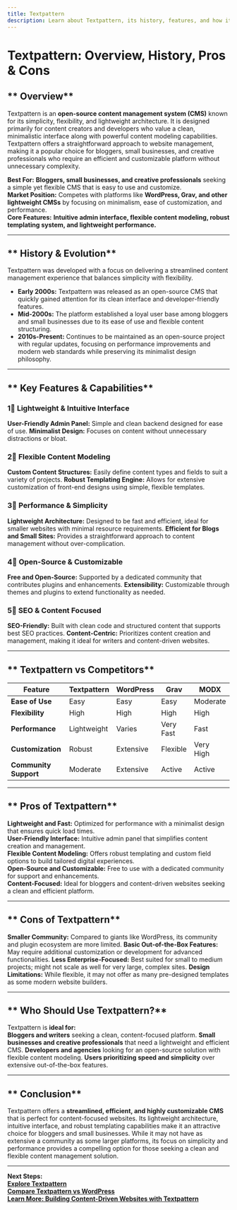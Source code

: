 ```yaml
---
title: Textpattern
description: Learn about Textpattern, its history, features, and how it compares to other content management systems.
---
```


# **Textpattern: Overview, History, Pros & Cons**

## ** Overview**  
Textpattern is an **open-source content management system (CMS)** known for its simplicity, flexibility, and lightweight architecture. It is designed primarily for content creators and developers who value a clean, minimalistic interface along with powerful content modeling capabilities. Textpattern offers a straightforward approach to website management, making it a popular choice for bloggers, small businesses, and creative professionals who require an efficient and customizable platform without unnecessary complexity.

 **Best For:** **Bloggers, small businesses, and creative professionals** seeking a simple yet flexible CMS that is easy to use and customize.  
 **Market Position:** Competes with platforms like **WordPress, Grav, and other lightweight CMSs** by focusing on minimalism, ease of customization, and performance.  
 **Core Features:** **Intuitive admin interface, flexible content modeling, robust templating system, and lightweight performance.**

---

## ** History & Evolution**  
Textpattern was developed with a focus on delivering a streamlined content management experience that balances simplicity with flexibility.

- **Early 2000s:** Textpattern was released as an open-source CMS that quickly gained attention for its clean interface and developer-friendly features.
- **Mid-2000s:** The platform established a loyal user base among bloggers and small businesses due to its ease of use and flexible content structuring.
- **2010s-Present:** Continues to be maintained as an open-source project with regular updates, focusing on performance improvements and modern web standards while preserving its minimalist design philosophy.

---

## ** Key Features & Capabilities**

### **1⃣ Lightweight & Intuitive Interface**
 **User-Friendly Admin Panel:** Simple and clean backend designed for ease of use.
 **Minimalist Design:** Focuses on content without unnecessary distractions or bloat.

### **2⃣ Flexible Content Modeling**
 **Custom Content Structures:** Easily define content types and fields to suit a variety of projects.
 **Robust Templating Engine:** Allows for extensive customization of front-end designs using simple, flexible templates.

### **3⃣ Performance & Simplicity**
 **Lightweight Architecture:** Designed to be fast and efficient, ideal for smaller websites with minimal resource requirements.
 **Efficient for Blogs and Small Sites:** Provides a straightforward approach to content management without over-complication.

### **4⃣ Open-Source & Customizable**
 **Free and Open-Source:** Supported by a dedicated community that contributes plugins and enhancements.
 **Extensibility:** Customizable through themes and plugins to extend functionality as needed.

### **5⃣ SEO & Content Focused**
 **SEO-Friendly:** Built with clean code and structured content that supports best SEO practices.
 **Content-Centric:** Prioritizes content creation and management, making it ideal for writers and content-driven websites.

---

## ** Textpattern vs Competitors**

| Feature                   | Textpattern      | WordPress       | Grav          | MODX           |
|---------------------------|------------------|-----------------|---------------|----------------|
| **Ease of Use**           |  Easy          |  Easy         |  Easy       |  Moderate    |
| **Flexibility**           |  High          |  High         |  High       |  High        |
| **Performance**           |  Lightweight   |  Varies       |  Very Fast  |  Fast        |
| **Customization**         |  Robust        |  Extensive    |  Flexible   |  Very High   |
| **Community Support**     |  Moderate      |  Extensive    |  Active     |  Active      |

---

## ** Pros of Textpattern**  
 **Lightweight and Fast:** Optimized for performance with a minimalist design that ensures quick load times.  
 **User-Friendly Interface:** Intuitive admin panel that simplifies content creation and management.  
 **Flexible Content Modeling:** Offers robust templating and custom field options to build tailored digital experiences.  
 **Open-Source and Customizable:** Free to use with a dedicated community for support and enhancements.  
 **Content-Focused:** Ideal for bloggers and content-driven websites seeking a clean and efficient platform.

---

## ** Cons of Textpattern**  
 **Smaller Community:** Compared to giants like WordPress, its community and plugin ecosystem are more limited.
 **Basic Out-of-the-Box Features:** May require additional customization or development for advanced functionalities.
 **Less Enterprise-Focused:** Best suited for small to medium projects; might not scale as well for very large, complex sites.
 **Design Limitations:** While flexible, it may not offer as many pre-designed templates as some modern website builders.

---

## ** Who Should Use Textpattern?**  
Textpattern is **ideal for:**  
 **Bloggers and writers** seeking a clean, content-focused platform.
 **Small businesses and creative professionals** that need a lightweight and efficient CMS.
 **Developers and agencies** looking for an open-source solution with flexible content modeling.
 **Users prioritizing speed and simplicity** over extensive out-of-the-box features.

---

## ** Conclusion**  
Textpattern offers a **streamlined, efficient, and highly customizable CMS** that is perfect for content-focused websites. Its lightweight architecture, intuitive interface, and robust templating capabilities make it an attractive choice for bloggers and small businesses. While it may not have as extensive a community as some larger platforms, its focus on simplicity and performance provides a compelling option for those seeking a clean and flexible content management solution.

---

 **Next Steps:**  
 **[Explore Textpattern](https://textpattern.com/)**  
 **[Compare Textpattern vs WordPress](#)**  
 **[Learn More: Building Content-Driven Websites with Textpattern](#)**
